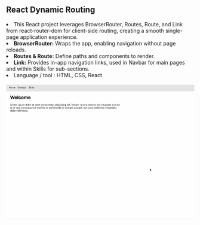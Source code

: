 <h2>React Dynamic Routing</h2>
<li>This React project leverages BrowserRouter, Routes, Route, and Link from react-router-dom for client-side routing, creating a smooth single-page application experience.</li>
<li><b>BrowserRouter:</b> Wraps the app, enabling navigation without page reloads.</li>
<li><b>Routes & Route:</b> Define paths and components to render.</li>
<li><b>Link:</b> Provides in-app navigation links, used in Navbar for main pages and within Skills for sub-sections.</li>
<li>Language / tool : HTML, CSS, React</li>
<br/>
<img src="reactrouter.gif">
